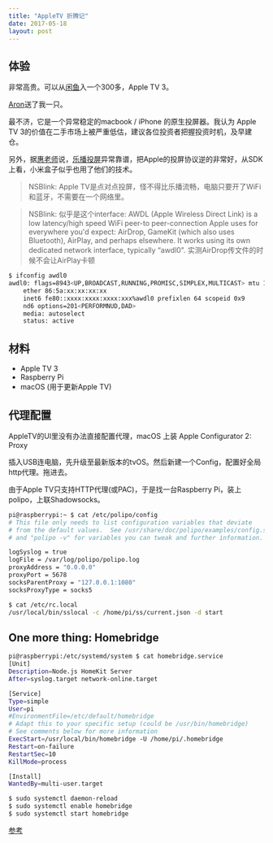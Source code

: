 ```yaml
---
title: "AppleTV 折腾记"
date: 2017-05-18
layout: post
---
```


## 体验


非常高贵。可以从[闲鱼](https://www.baidu.com/s?wd=%E9%97%B2%E9%B1%BC%E6%98%AF%E5%82%BB%E9%80%BC)入一个300多，Apple TV 3。

[Aron](https://launchpad.net/~happyaron)送了我一只。

最不济，它是一个异常稳定的macbook / iPhone 的原生投屏器。我认为 Apple TV 3的价值在二手市场上被严重低估，建议各位投资者把握投资时机，及早建仓。

另外，据[惠老师](https://blog.huiyiqun.me)说，[乐播投屏](http://www.hpplay.com.cn/)异常靠谱，把Apple的投屏协议逆的非常好，从SDK上看，小米盒子似乎也用了他们的技术。

> NSBlink: Apple TV是点对点投屏，怪不得比乐播流畅，电脑只要开了WiFi和蓝牙，不需要在一个网络里。

> NSBlink: 似乎是这个interface: AWDL (Apple Wireless Direct Link) is a low latency/high speed WiFi peer-to peer-connection Apple uses for everywhere you'd expect: AirDrop, GameKit (which also uses Bluetooth), AirPlay, and perhaps elsewhere. It works using its own dedicated network interface, typically “awdl0".  实测AirDrop传文件的时候不会让AirPlay卡顿

```bash
$ ifconfig awdl0
awdl0: flags=8943<UP,BROADCAST,RUNNING,PROMISC,SIMPLEX,MULTICAST> mtu 1484
	ether 86:5a:xx:xx:xx:xx 
	inet6 fe80::xxxx:xxxx:xxxx:xxx%awdl0 prefixlen 64 scopeid 0x9 
	nd6 options=201<PERFORMNUD,DAD>
	media: autoselect
	status: active
```

## 材料 

- Apple TV 3
- Raspberry Pi
- macOS  (用于更新Apple TV)



## 代理配置

AppleTV的UI里没有办法直接配置代理，macOS 上装 Apple Configurator 2: Proxy 

插入USB连电脑，先升级至最新版本的tvOS。然后新建一个Config，配置好全局http代理。拖进去。

由于Apple TV只支持HTTP代理(或PAC)，于是找一台Raspberry Pi，装上polipo，上联Shadowsocks。



```bash
pi@raspberrypi:~ $ cat /etc/polipo/config 
# This file only needs to list configuration variables that deviate
# from the default values.  See /usr/share/doc/polipo/examples/config.sample
# and "polipo -v" for variables you can tweak and further information.

logSyslog = true
logFile = /var/log/polipo/polipo.log
proxyAddress = "0.0.0.0"                
proxyPort = 5678
socksParentProxy = "127.0.0.1:1080" 
socksProxyType = socks5
```

```bash
$ cat /etc/rc.local
/usr/local/bin/sslocal -c /home/pi/ss/current.json -d start
```

## One more thing: Homebridge

```bash
pi@raspberrypi:/etc/systemd/system $ cat homebridge.service 
[Unit]
Description=Node.js HomeKit Server 
After=syslog.target network-online.target

[Service]
Type=simple
User=pi
#EnvironmentFile=/etc/default/homebridge
# Adapt this to your specific setup (could be /usr/bin/homebridge)
# See comments below for more information
ExecStart=/usr/local/bin/homebridge -U /home/pi/.homebridge
Restart=on-failure
RestartSec=10
KillMode=process

[Install]
WantedBy=multi-user.target

$ sudo systemctl daemon-reload
$ sudo systemctl enable homebridge
$ sudo systemctl start homebridge
```

[参考](https://github.com/nfarina/homebridge/wiki/Running-HomeBridge-on-a-Raspberry-Pi)



